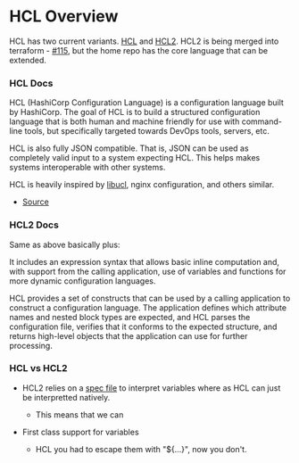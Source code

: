 # HCL Overview

HCL has two current variants.  [HCL](https://github.com/hashicorp/hcl) and [HCL2](https://github.com/hashicorp/hcl2). HCL2 is being merged into terraform - [#115](https://github.com/hashicorp/hcl2/issues/115), but the home repo has the core language that can be extended. 

### HCL Docs 
HCL (HashiCorp Configuration Language) is a configuration language built by HashiCorp. The goal of HCL is to build a structured configuration language that is both human and machine friendly for use with command-line tools, but specifically targeted towards DevOps tools, servers, etc.

HCL is also fully JSON compatible. That is, JSON can be used as completely
valid input to a system expecting HCL. This helps makes systems
interoperable with other systems.

HCL is heavily inspired by
[libucl](https://github.com/vstakhov/libucl), nginx configuration, and others similar.

- [Source](https://github.com/hashicorp/hcl)

### HCL2 Docs 

Same as above basically plus:

It includes an expression syntax that allows basic inline computation and, with support from the calling application, use of variables and functions for more dynamic configuration languages.

HCL provides a set of constructs that can be used by a calling application to construct a configuration language. The application defines which attribute names and nested block types are expected, and HCL parses the configuration file, verifies that it conforms to the expected structure, and returns high-level objects that the application can use for further processing.


### HCL vs HCL2 

- HCL2 relies on a [spec file](https://github.com/hashicorp/hcl2/blob/master/cmd/hcldec/examples/npm-package/spec.hcldec) to interpret variables where as HCL can just be interpretted natively. 
    - This means that we can 

- First class support for variables
    - HCL you had to escape them with "${...}", now you don't. 